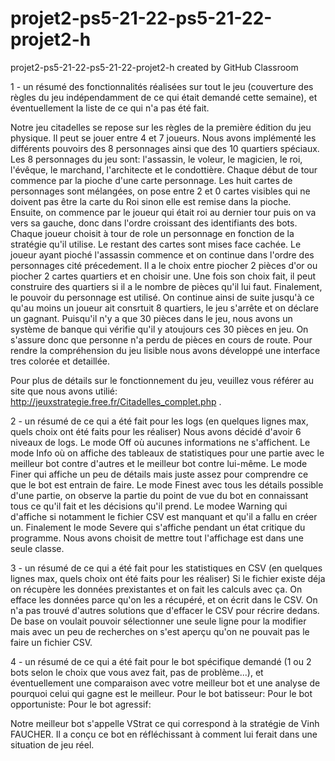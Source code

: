 # projet2-ps5-21-22-ps5-21-22-projet2-h
projet2-ps5-21-22-ps5-21-22-projet2-h created by GitHub Classroom


1 - un résumé des fonctionnalités réalisées sur tout le jeu (couverture des règles du jeu indépendamment de ce qui était demandé cette semaine),
et éventuellement la liste de ce qui n'a pas été fait.

Notre jeu citadelles se repose sur les règles de la première édition du jeu physique. Il peut se jouer entre 4 et 7 joueurs. Nous avons implémenté les différents 
pouvoirs des 8 personnages ainsi que des 10 quartiers spéciaux. Les 8 personnages du jeu sont: l'assassin, le voleur, le magicien, le roi, l'évêque, le marchand,
l'architecte et le condottière. 
Chaque début de tour commence par la pioche d'une carte personnage. Les huit cartes de personnages sont mélangées, on pose entre 2 et 0 cartes visibles qui ne 
doivent pas être la carte du Roi sinon elle est remise dans la pioche. Ensuite, on commence par le joueur qui était roi au dernier tour puis on va vers sa gauche, 
donc dans l'ordre croissant des identifiants des bots. Chaque joueur choisit à tour de role un personnage en fonction de la stratégie qu'il utilise. Le restant des 
cartes sont mises face cachée. Le joueur ayant pioché l'assassin commence et on continue dans l'ordre des personnages cité précedement. Il a le choix entre piocher 
2 pièces d'or ou piocher 2 cartes quartiers et en choisir une. Une fois son choix fait, il peut construire des quartiers si il a le nombre de pièces qu'il lui faut. 
Finalement, le pouvoir du personnage est utilisé. On continue ainsi de suite jusqu'à ce qu'au moins un joueur ait consrtuit 8 quartiers, le jeu s'arrête et on 
déclare un gagnant. 
Puisqu'il n'y a que 30 pièces dans le jeu, nous avons un système de banque qui vérifie qu'il y atoujours ces 30 pièces en jeu. On s'assure donc que personne n'a 
perdu de pièces en cours de route.
Pour rendre la compréhension du jeu lisible nous avons développé une interface tres colorée et detaillée.

Pour plus de détails sur le fonctionnement du jeu, veuillez vous référer au site que nous avons utilié: http://jeuxstrategie.free.fr/Citadelles_complet.php .


2 - un résumé de ce qui a été fait pour les logs (en quelques lignes max, quels choix ont été faits pour les réaliser)
Nous avons décidé d'avoir 6 niveaux de logs. Le mode Off où aucunes informations ne s'affichent. Le mode Info où on affiche des tableaux de statistiques pour une 
partie avec le meilleur bot contre d'autres et le meilleur bot contre lui-même. Le mode Finer qui affiche un peu de détails mais juste assez pour comprendre ce que
le bot est entrain de faire. Le mode Finest avec tous les détails possible d'une partie, on observe la partie du point de vue du bot en connaissant tous ce qu'il
fait et les décisions qu'il prend. Le modee Warning qui d'affiche si notamment le fichier CSV est manquant et qu'il a fallu en créer un. Finalement le mode Severe 
qui s'affiche pendant un état critique du programme. Nous avons choisit de mettre tout l'affichage est dans une seule classe.


3 - un résumé de ce qui a été fait pour les statistiques en CSV (en quelques lignes max, quels choix ont été faits pour les réaliser)
Si le fichier existe déja on récupère les données prexistantes et on fait les calculs avec ça. On efface les données parce qu'on les a récupéré, et on écrit dans 
le CSV. On n'a pas trouvé d'autres solutions que d'effacer le CSV pour récrire dedans. De base on voulait pouvoir sélectionner une seule ligne pour la modifier
mais avec un peu de recherches on s'est aperçu qu'on ne pouvait pas le faire un fichier CSV.


4 - un résumé de ce qui a été fait pour le bot spécifique demandé (1 ou 2 bots selon le choix que vous avez fait, pas de problème...), 
et éventuellement une comparaison avec votre meilleur bot et une analyse de pourquoi celui qui gagne est le meilleur.
Pour le bot batisseur:
Pour le bot opportuniste:
Pour le bot agressif:

Notre meilleur bot s'appelle VStrat ce qui correspond à la stratégie de Vinh FAUCHER. Il a conçu ce bot en réfléchissant à comment lui ferait dans une situation de 
jeu réel.
